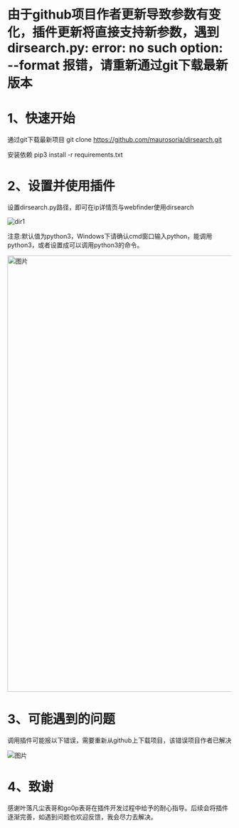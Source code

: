 # 由于github项目作者更新导致参数有变化，插件更新将直接支持新参数，遇到dirsearch.py: error: no such option: --format 报错，请重新通过git下载最新版本

# 1、快速开始

通过git下载最新项目
git clone https://github.com/maurosoria/dirsearch.git

安装依赖
pip3 install -r requirements.txt
# 2、设置并使用插件
设置dirsearch.py路径，即可在ip详情页与webfinder使用dirsearch

![dir1](https://user-images.githubusercontent.com/35289748/116570891-2f80c700-a93d-11eb-8d0e-c7169a983a4a.gif)

注意:默认值为python3，Windows下请确认cmd窗口输入python，能调用python3，或者设置成可以调用python3的命令。

<img width="980" alt="图片" src="https://user-images.githubusercontent.com/35289748/116520801-c598fb00-a905-11eb-87a7-1caef9c1bdfa.png">

# 3、可能遇到的问题
调用插件可能报以下错误，需要重新从github上下载项目，该错误项目作者已解决

![图片](https://user-images.githubusercontent.com/35289748/116522185-7c49ab00-a907-11eb-9ebd-982c25c5b948.png)

# 4、致谢
感谢叶落凡尘表哥和go0p表哥在插件开发过程中给予的耐心指导。后续会将插件逐渐完善，如遇到问题也欢迎反馈，我会尽力去解决。

